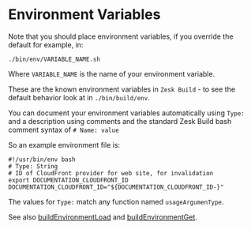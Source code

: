# Environment Variables

Note that you should place environment variables, if you override the default for example, in:

    ./bin/env/VARIABLE_NAME.sh

Where `VARIABLE_NAME` is the name of your environment variable.

These are the known environment variables in `Zesk Build` - to see the default behavior look at in `./bin/build/env`.

You can document your environment variables automatically using `Type:` and a description using comments and the
standard Zesk Build bash comment syntax of `# Name: value`

So an example environment file is:

    #!/usr/bin/env bash
    # Type: String
    # ID of CloudFront provider for web site, for invalidation
    export DOCUMENTATION_CLOUDFRONT_ID
    DOCUMENTATION_CLOUDFRONT_ID="${DOCUMENTATION_CLOUDFRONT_ID-}"

The values for `Type:` match any function named `usageArgumenType`.

See also [buildEnvironmentLoad](../tools/environment.md#buildEnvironmentLoad)
and [buildEnvironmentGet](../tools/environment.md#buildEnvironmentGet).

